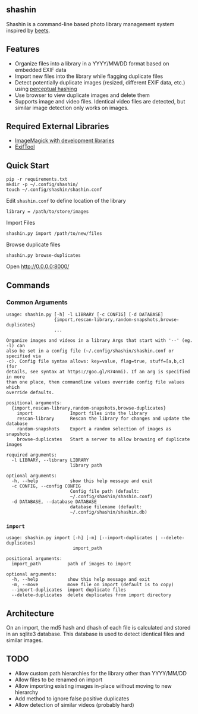 ## shashin
Shashin is a command-line based photo library management system inspired by [beets](https://github.com/beetbox/beets).

## Features
- Organize files into a library in a YYYY/MM/DD format based on embedded EXIF data
- Import new files into the library while flagging duplicate files
- Detect potentially duplicate images (resized, different EXIF data, etc.) using [perceptual hashing](http://www.hackerfactor.com/blog/index.php?/archives/529-Kind-of-Like-That.html)
- Use browser to view duplicate images and delete them
- Supports image and video files. Identical video files are detected, but similar image detection only works on images.

## Required External Libraries
- [ImageMagick with development libraries](http://docs.wand-py.org/en/0.5.8/guide/install.html#install-imagemagick-on-debian-ubuntu)
- [ExifTool](https://exiftool.org)

## Quick Start

    pip -r requirements.txt
    mkdir -p ~/.config/shashin/
    touch ~/.config/shashin/shashin.conf

Edit `shashin.conf` to define location of the library
    
    library = /path/to/store/images

Import Files

    shashin.py import /path/to/new/files
    
Browse duplicate files

    shashin.py browse-duplicates

Open http://0.0.0.0:8000/

## Commands
### Common Arguments
    usage: shashin.py [-h] -l LIBRARY [-c CONFIG] [-d DATABASE]
                      {import,rescan-library,random-snapshots,browse-duplicates}
                      ...
    
    Organize images and videos in a library Args that start with '--' (eg. -l) can
    also be set in a config file (~/.config/shashin/shashin.conf or specified via
    -c). Config file syntax allows: key=value, flag=true, stuff=[a,b,c] (for
    details, see syntax at https://goo.gl/R74nmi). If an arg is specified in more
    than one place, then commandline values override config file values which
    override defaults.
    
    positional arguments:
      {import,rescan-library,random-snapshots,browse-duplicates}
        import              Import files into the library
        rescan-library      Rescan the library for changes and update the database
        random-snapshots    Export a random selection of images as snapshots
        browse-duplicates   Start a server to allow browsing of duplicate images
    
    required arguments:
      -l LIBRARY, --library LIBRARY
                            library path
    
    optional arguments:
      -h, --help            show this help message and exit
      -c CONFIG, --config CONFIG
                            Config file path (default:
                            ~/.config/shashin/shashin.conf)
      -d DATABASE, --database DATABASE
                            database filename (default:
                            ~/.config/shashin/shashin.db)
### `import`
    usage: shashin.py import [-h] [-m] [--import-duplicates | --delete-duplicates]
                             import_path
    
    positional arguments:
      import_path          path of images to import
    
    optional arguments:
      -h, --help           show this help message and exit
      -m, --move           move file on import (default is to copy)
      --import-duplicates  import duplicate files
      --delete-duplicates  delete duplicates from import directory

## Architecture
On an import, the md5 hash and dhash of each file is calculated and stored in an sqlite3 database. This database is
used to detect identical files and similar images.

## TODO
- Allow custom path hierarchies for the library other than YYYY/MM/DD
- Allow files to be renamed on import
- Allow importing existing images in-place without moving to new hierarchy
- Add method to ignore false positive duplicates
- Allow detection of similar videos (probably hard)